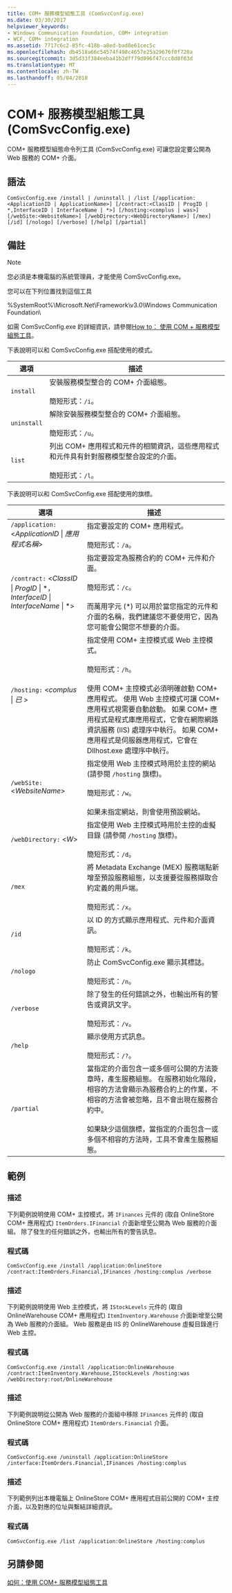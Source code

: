 ```yaml
---
title: COM+ 服務模型組態工具 (ComSvcConfig.exe)
ms.date: 03/30/2017
helpviewer_keywords:
- Windows Communication Foundation, COM+ integration
- WCF, COM+ integration
ms.assetid: 7717c6c2-85fc-418b-a8ed-bad8e61cec5c
ms.openlocfilehash: db4518a66c54574f498c4657e25a29676f0f720a
ms.sourcegitcommit: 3d5d33f384eeba41b2dff79d096f47ccc8d8f03d
ms.translationtype: MT
ms.contentlocale: zh-TW
ms.lasthandoff: 05/04/2018
---
```

# <a name="com-service-model-configuration-tool-comsvcconfigexe"></a>COM+ 服務模型組態工具 (ComSvcConfig.exe)
COM+ 服務模型組態命令列工具 (ComSvcConfig.exe) 可讓您設定要公開為 Web 服務的 COM+ 介面。  
  
## <a name="syntax"></a>語法  
  
```  
ComSvcConfig.exe /install | /uninstall | /list [/application:<ApplicationID | ApplicationName>] [/contract:<ClassID | ProgID | *,InterfaceID | InterfaceName | *>] [/hosting:<complus | was>] [/webSite:<WebsiteName>] [/webDirectory:<WebDirectoryName>] [/mex] [/id] [/nologo] [/verbose] [/help] [/partial]  
```  
  
## <a name="remarks"></a>備註  
  
> [!NOTE]
>  您必須是本機電腦的系統管理員，才能使用 ComSvcConfig.exe。  
  
 您可以在下列位置找到這個工具  
  
 %SystemRoot%\Microsoft.Net\Framework\v3.0\Windows Communication Foundation\  
  
 如需 ComSvcConfig.exe 的詳細資訊，請參閱[How to： 使用 COM + 服務模型組態工具](../../../docs/framework/wcf/feature-details/how-to-use-the-com-service-model-configuration-tool.md)。  
  
 下表說明可以和 ComSvcConfig.exe 搭配使用的模式。  
  
|選項|描述|  
|------------|-----------------|  
|`install`|安裝服務模型整合的 COM+ 介面組態。<br /><br /> 簡短形式：`/i`。|  
|`uninstall`|解除安裝服務模型整合的 COM+ 介面組態。<br /><br /> 簡短形式：`/u`。|  
|`list`|列出 COM+ 應用程式和元件的相關資訊，這些應用程式和元件具有針對服務模型整合設定的介面。<br /><br /> 簡短形式：`/l`。|  
  
 下表說明可以和 ComSvcConfig.exe 搭配使用的旗標。  
  
|選項|描述|  
|------------|-----------------|  
|`/application:` \<*ApplicationID* &#124; *應用程式名稱*\>|指定要設定的 COM+ 應用程式。<br /><br /> 簡短形式：`/a`。|  
|`/contract:` \<*ClassID* &#124; *ProgID* &#124; \*，*InterfaceID* &#124; *InterfaceName*    &#124; \*\>|指定要設定為服務合約的 COM+ 元件和介面。<br /><br /> 簡短形式：`/c`。<br /><br /> 而萬用字元 (\*) 可以用於當您指定的元件和介面的名稱，我們建議您不要使用它，因為您可能會公開您不想要的介面。|  
|`/hosting:` \<*complus* &#124; *已* \>|指定使用 COM+ 主控模式或 Web 主控模式。<br /><br /> 簡短形式：`/h`。<br /><br /> 使用 COM+ 主控模式必須明確啟動 COM+ 應用程式。 使用 Web 主控模式可讓 COM+ 應用程式視需要自動啟動。 如果 COM+ 應用程式是程式庫應用程式，它會在網際網路資訊服務 (IIS) 處理序中執行。 如果 COM+ 應用程式是伺服器應用程式，它會在 Dllhost.exe 處理序中執行。|  
|`/webSite:` \<*WebsiteName*\>|指定使用 Web 主控模式時用於主控的網站 (請參閱 `/hosting` 旗標)。<br /><br /> 簡短形式：`/w`。<br /><br /> 如果未指定網站，則會使用預設網站。|  
|`/webDirectory:` \<*W*\>|指定使用 Web 主控模式時用於主控的虛擬目錄 (請參閱 `/hosting` 旗標)。<br /><br /> 簡短形式：`/d`。|  
|`/mex`|將 Metadata Exchange (MEX) 服務端點新增至預設服務組態，以支援要從服務擷取合約定義的用戶端。<br /><br /> 簡短形式：`/x`。|  
|`/id`|以 ID 的方式顯示應用程式、元件和介面資訊。<br /><br /> 簡短形式：`/k`。|  
|`/nologo`|防止 ComSvcConfig.exe 顯示其標誌。<br /><br /> 簡短形式：`/n`。|  
|`/verbose`|除了發生的任何錯誤之外，也輸出所有的警告或資訊文字。<br /><br /> 簡短形式：`/v`。|  
|`/help`|顯示使用方式訊息。<br /><br /> 簡短形式：`/?`。|  
|`/partial`|當指定的介面包含一或多個可公開的方法簽章時，產生服務組態。 在服務初始化階段，相容的方法會顯示為服務合約上的作業，不相容的方法會被忽略，且不會出現在服務合約中。<br /><br /> 如果缺少這個旗標，當指定的介面包含一或多個不相容的方法時，工具不會產生服務組態。|  
  
## <a name="examples"></a>範例  
  
### <a name="description"></a>描述  
 下列範例說明使用 COM+ 主控模式，將 `IFinances` 元件的 (取自 OnlineStore COM+ 應用程式) `ItemOrders.IFinancial` 介面新增至公開為 Web 服務的介面組。 除了發生的任何錯誤之外，也輸出所有的警告訊息。  
  
### <a name="code"></a>程式碼  
  
```  
ComSvcConfig.exe /install /application:OnlineStore /contract:ItemOrders.Financial,IFinances /hosting:complus /verbose  
```  
  
### <a name="description"></a>描述  
 下列範例說明使用 Web 主控模式，將 `IStockLevels` 元件的 (取自 OnlineWarehouse COM+ 應用程式) `ItemInventory.Warehouse` 介面新增至公開為 Web 服務的介面組。 Web 服務是由 IIS 的 OnlineWarehouse 虛擬目錄進行 Web 主控。  
  
### <a name="code"></a>程式碼  
  
```  
ComSvcConfig.exe /install /application:OnlineWarehouse /contract:ItemInventory.Warehouse,IStockLevels /hosting:was /webDirectory:root/OnlineWarehouse  
```  
  
### <a name="description"></a>描述  
 下列範例說明從公開為 Web 服務的介面組中移除 `IFinances` 元件的 (取自 OnlineStore COM+ 應用程式) `ItemOrders.Financial` 介面。  
  
### <a name="code"></a>程式碼  
  
```  
ComSvcConfig.exe /uninstall /application:OnlineStore /interface:ItemOrders.Financial,IFinances /hosting:complus  
```  
  
### <a name="description"></a>描述  
 下列範例列出本機電腦上 OnlineStore COM+ 應用程式目前公開的 COM+ 主控介面，以及對應的位址與繫結詳細資訊。  
  
### <a name="code"></a>程式碼  
  
```  
ComSvcConfig.exe /list /application:OnlineStore /hosting:complus  
```  
  
## <a name="see-also"></a>另請參閱  
 [如何：使用 COM+ 服務模型組態工具](../../../docs/framework/wcf/feature-details/how-to-use-the-com-service-model-configuration-tool.md)
